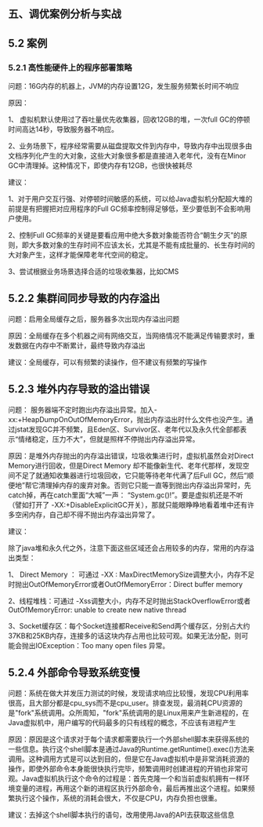 ## 五、调优案例分析与实战

## 5.2 案例

### 5.2.1 高性能硬件上的程序部署策略

问题：16G内存的机器上，JVM的内存设置12G，发生服务频繁长时间不响应

原因：

1、 虚拟机默认使用过了吞吐量优先收集器，回收12GB的堆，一次full GC的停顿时间高达14秒，导致服务器不响应。

2、业务场景下，程序经常需要从磁盘提取文件到内存中，导致内存中出现很多由文档序列化产生的大对象，这些大对象很多都是直接进入老年代，没有在Minor GC中清理掉。这种情况下，即使内存有12GB，也很快被耗尽

建议：

1、对于用户交互行强、对停顿时间敏感的系统，可以给Java虚拟机分配超大堆的前提是有把握把对应用程序的Full GC频率控制得足够低，至少要低到不会影响用户使用。

2、控制Full GC频率的关键是要看应用中绝大多数对象能否符合“朝生夕灭”的原则，即大多数对象的生存时间不应该太长，尤其是不能有成批量的、长生存时间的大对象产生，这样才能保障老年代空间的稳定。

3、尝试根据业务场景选择合适的垃圾收集器，比如CMS

## 5.2.2 集群间同步导致的内存溢出

问题：启用全局缓存之后，服务器多次出现内存溢出问题

原因：全局缓存在多个机器之间有网络交互，当网络情况不能满足传输要求时，重发数据在内存中不断累计，最终导致内存溢出

建议：全局缓存，可以有频繁的读操作，但不建议有频繁的写操作

## 5.2.3 堆外内存导致的溢出错误

问题： 服务器端不定时跑出内存溢出异常。加入-xx:+HeapDumpOnOutOfMemoryError，抛出内存溢出时什么文件也没产生。通过jstat发现GC并不频繁，且Eden区、Survivor区、老年代以及永久代全部都表示“情绪稳定，压力不大”，但就是照样不停抛出内存溢出异常。

原因：是堆外内存抛出的内存溢出错误，垃圾收集进行时，虚拟机虽然会对Direct Memory进行回收，但是Direct Memory 却不能像新生代、老年代那样，发现空间不足了就通知收集器进行垃圾回收，它只能等待老年代满了后Full GC，然后“顺便地”帮它清理掉内存的废弃对象。否则它只能一直等到抛出内存溢出异常时，先catch掉，再在catch里面“大喊”一声： “System.gc()!”。要是虚拟机还是不听（譬如打开了 -XX:+DisableExplicitGC开关），那就只能眼睁睁地看着堆中还有许多空闲内存，自己却不得不抛出内存溢出异常了。

建议：

除了java堆和永久代之外，注意下面这些区域还会占用较多的内存，常用的内存溢出类型：

1、 Direct Memory ： 可通过 -XX : MaxDirectMemorySize调整大小，内存不足时抛出OutOfMemoryError或者OutOfMemoryError：Direct buffer memory 

2、线程堆栈：可通过 -Xss调整大小，内存不足时抛出StackOverflowError或者OutOfMemoryError: unable to create new native thread 

3、Socket缓存区：每个Socket连接都Receive和Send两个缓存区，分别占大约37KB和25KB内存，连接多的话这块内存占用也比较可观。如果无法分配，则可能会抛出IOException：Too many open files 异常。

## 5.2.4 外部命令导致系统变慢

问题：系统在做大并发压力测试的时候，发现请求响应比较慢，发现CPU利用率很高，且大部分都是cpu_sys而不是cpu_user。排查发现，最消耗CPU资源的是"fork"系统调用。众所周知，"fork"系统调用的是Linux用来产生新进程的，在Java虚拟机中，用户编写的代码最多的只有线程的概念，不应该有进程产生

原因：原因是这个请求对于每个请求都需要执行一个外部shell脚本来获得系统的一些信息。执行这个shell脚本是通过Java的Runtime.getRuntime().exec()方法来调用。这种调用方式是可以达到目的，但是它在Java虚拟机中是非常消耗资源的操作，即使外部命令本身能很快执行完毕，频繁调用时创建进程的开销也非常可观。Java虚拟机执行这个命令的过程是：首先克隆一个和当前虚拟机拥有一样环境变量的进程，再用这个新的进程区执行外部命令，最后再推出这个进程。如果频繁执行这个操作，系统的消耗会很大，不仅是CPU，内存负担也很重。

建议：去掉这个shell脚本执行的语句，改用使用Java的API去获取这些信息



